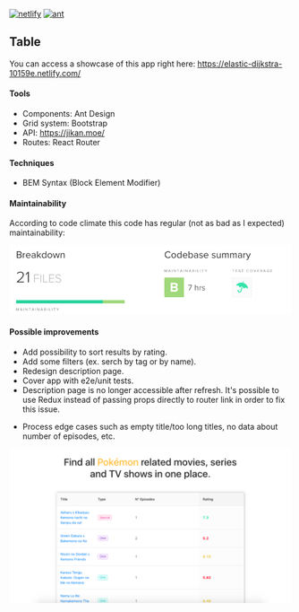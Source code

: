 [![netlify](https://img.shields.io/badge/netlify-run-%2340a9ff)](https://elastic-dijkstra-10159e.netlify.com/)
[![ant](https://img.shields.io/badge/ant-design-%23f759ab)](https://ant.design/)

## Table

You can access a showcase of this app right here: https://elastic-dijkstra-10159e.netlify.com/

#### Tools

- Components: Ant Design
- Grid system: Bootstrap
- API: https://jikan.moe/
- Routes: React Router

#### Techniques

- BEM Syntax (Block Element Modifier)

#### Maintainability

According to code climate this code has regular (not as bad as I expected) maintainability:

![maint](./img/main.png)

#### Possible improvements

- Add possibility to sort results by rating.
- Add some filters (ex. serch by tag or by name).
- Redesign description page.
- Cover app with e2e/unit tests.
- Description page is no longer accessible after refresh. It's possible to use Redux instead of passing props directly to router link in order to fix this issue.
* Process edge cases such as empty title/too long titles, no data about number of episodes, etc.

![home](./img/home.png)
